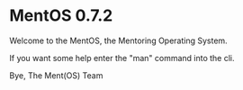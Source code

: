 # MentOS 0.7.2

Welcome to the MentOS, the Mentoring Operating System.

If you want some help enter the "man" command into the cli.

Bye,
The Ment(OS) Team
